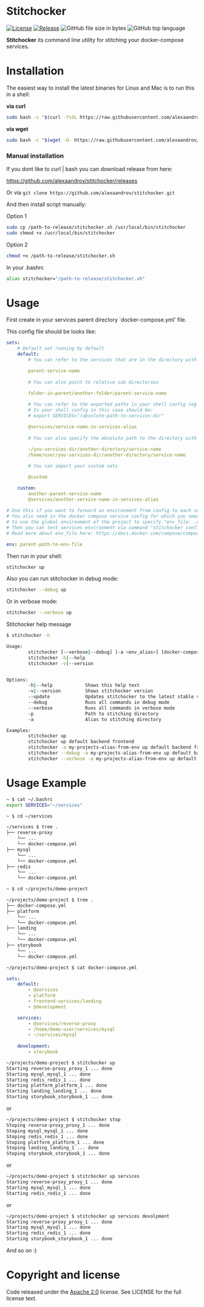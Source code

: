 # Stitchocker

[![License](https://img.shields.io/badge/License-Apache%202.0-blue.svg)](https://github.com/alexaandrov/stitchocker/blob/master/LICENSE)
[![Release](https://img.shields.io/github/release/alexaandrov/stitchocker.svg?style=flat-square)](https://github.com/alexaandrov/stitchocker/releases/latest)
![GitHub file size in bytes](https://img.shields.io/github/size/alexaandrov/stitchocker/stitchocker.sh.svg)
![GitHub top language](https://img.shields.io/github/languages/top/alexaandrov/stitchocker.svg)

**Stitchocker** its command line utility for stitching your docker-compose services.

# Installation

The easiest way to install the latest binaries for Linux and Mac is to run this in a shell:

**via curl**
```bash
sudo bash -c "$(curl -fsSL https://raw.githubusercontent.com/alexaandrov/stitchocker/master/install.sh)"
```

**via wget**
```bash
sudo bash -c "$(wget -O- https://raw.githubusercontent.com/alexaandrov/stitchocker/master/install.sh)"
```

### Manual installation

If you dont like to curl | bash you can download release from here:

https://github.com/alexaandrov/stitchocker/releases

Or via `git clone https://github.com/alexaandrov/stitchocker.git`

And then install script manually:

Option 1

```bash
sudo cp /path-to-release/stitchocker.sh /usr/local/bin/stitchocker
sudo chmod +x /usr/local/bin/stitchocker
```

Option 2

```bash
chmod +x /path-to-release/stitchocker.sh
```

In your .bashrc

```bash
alias stitchocker="/path-to-release/stitchocker.sh"
```

# Usage

First create in your services parent directory `docker-compose.yml' file.

This config file should be looks like:

```yaml
sets:
    # Default set running by default
    default:
        # You can refer to the services that are in the directory with the stithocker config (parent directory)

        parent-service-name
        
        # You can also point to relative sub directories
        
        folder-in-parent/another-folder/parent-service-name

        # You can refer to the exported paths in your shell config (eg ~/.bashrc).
        # In your shell config in this case should be:
        # export SERVICES="/absolute-path-to-services-dir"

        @services/service-name-in-services-alias
        
        # You can also specify the absolute path to the directory with the service docker compose config
        
        ~/you-services-dir/another-directory/service-name
        /home/user/you-services-dir/another-directory/service-name

        # You can import your custom sets

        @custom

    custom:
        another-parent-service-name
        @services/another-service-name-in-services-alias
        
# Use this if you want to forward an environment from config to each service
# You also need in the docker compose service config for which you need
# to use the global environment of the project to specify "env_file: .env"
# Then you can test services environment via command "stitchocker config"
# Read more about env_file here: https://docs.docker.com/compose/compose-file/#env_file

env: parent-path-to-env-file
```

Then run in your shell:

```bash
stitchocker up
```

Also you can run stitchocker in debug mode:

```bash
stitchocker --debug up
```

Or in verbose mode:

```bash
stitchocker --verbose up
```

Stitchocker help message
```bash
$ stitchocker -h

Usage:
        stitchocker [--verbose|--debug] [-a <env_alias>] [docker-compose COMMAND] [SETS...]
        stitchocker -h|--help
        stitchocker -v|--version


Options:
        -h|--help            Shows this help text
        -v|--version         Shows stitchocker version
        --update             Updates stitchocker to the latest stable version
        --debug              Runs all commands in debug mode
        --verbose            Runs all commands in verbose mode
        -p                   Path to stitching directory
        -a                   Alias to stitching directory

Examples:
        stitchocker up
        stitchocker up default backend frontend
        stitchocker -a my-projects-alias-from-env up default backend frontend
        stitchocker --debug -a my-projects-alias-from-env up default backend frontend
        stitchocker --verbose -a my-projects-alias-from-env up default backend frontend
```

# Usage Example

```bash
~ $ cat ~/.bashrc
export SERVICES="~/services"
```

```bash
~ $ cd ~/services
```

```bash
~/services $ tree .
├── reverse-proxy
    └── ...
    └── docker-compose.yml
├── mysql
    └── ...
    └── docker-compose.yml
├── redis
    └── ...
    └── docker-compose.yml
```

```bash
~ $ cd ~/projects/demo-project
```

```bash
~/projects/demo-project $ tree .
├── docker-compose.yml
├── platform
    └── ...
    └── docker-compose.yml
├── landing
    └── ...
    └── docker-compose.yml
├── storybook
    └── ...
    └── docker-compose.yml
```

```bash
~/projects/demo-project $ cat docker-compose.yml
```

```yaml
sets:
    default:
        - @services
        - platform
        - frontend-services/landing
        - @development

    services:
        - @services/reverse-proxy
        - /home/demo-user/services/mysql
        - ~/services/mysql
    
    development:
        - storybook
```

```bash
~/projects/demo-project $ stitchocker up
Starting reverse-proxy_proxy_1 ... done
Starting mysql_mysql_1 ... done
Starting redis_redis_1 ... done
Starting platform_platform_1 ... done
Starting landing_landing_1 ... done
Starting storybook_storybook_1 ... done
```

or

```bash
~/projects/demo-project $ stitchocker stop
Stoping reverse-proxy_proxy_1 ... done
Stoping mysql_mysql_1 ... done
Stoping redis_redis_1 ... done
Stoping platform_platform_1 ... done
Stoping landing_landing_1 ... done
Stoping storybook_storybook_1 ... done
```

or

```bash
~/projects/demo-project $ stitchocker up services
Starting reverse-proxy_proxy_1 ... done
Starting mysql_mysql_1 ... done
Starting redis_redis_1 ... done
```

or

```bash
~/projects/demo-project $ stitchocker up services devolpment
Starting reverse-proxy_proxy_1 ... done
Starting mysql_mysql_1 ... done
Starting redis_redis_1 ... done
Starting storybook_storybook_1 ... done
```

And so on :)

# Copyright and license

Code released under the [Apache 2.0](https://raw.githubusercontent.com/alexaandrov/stitchocker/master/LICENSE) license. See LICENSE for the full license text.
